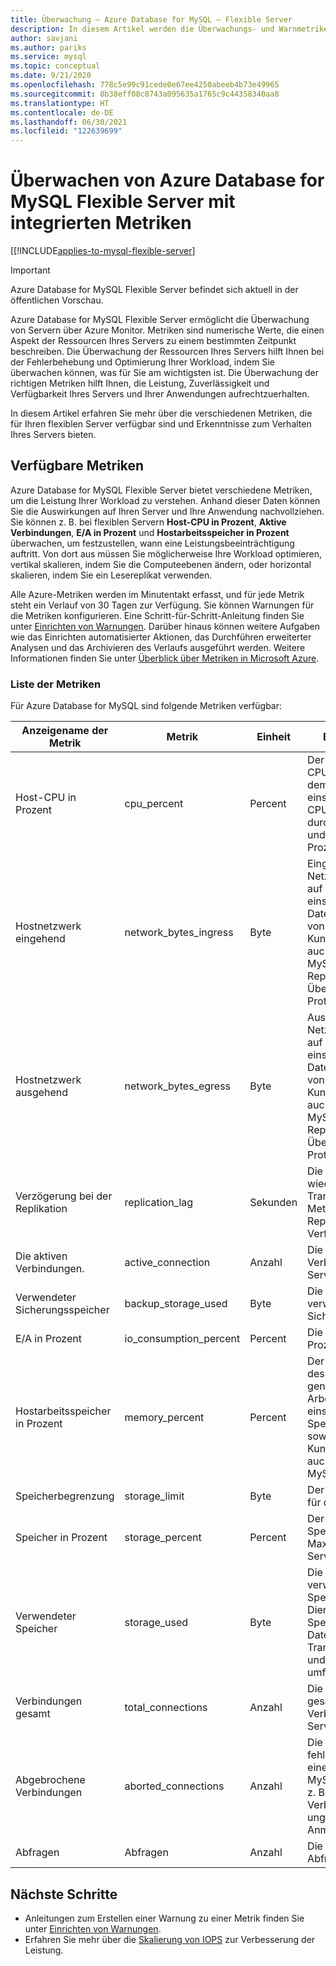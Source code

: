 ```yaml
---
title: Überwachung – Azure Database for MySQL – Flexible Server
description: In diesem Artikel werden die Überwachungs- und Warnmetriken (CPU, Speicher, Verbindungsstatistiken und Ähnliches) für Azure Database for MySQL Flexible Server beschrieben.
author: savjani
ms.author: pariks
ms.service: mysql
ms.topic: conceptual
ms.date: 9/21/2020
ms.openlocfilehash: 778c5e99c91cede0e67ee4250abeeb4b73e49965
ms.sourcegitcommit: 8b38eff08c8743a095635a1765c9c44358340aa8
ms.translationtype: HT
ms.contentlocale: de-DE
ms.lasthandoff: 06/30/2021
ms.locfileid: "122639699"
---
```

# <a name="monitor-azure-database-for-mysql-flexible-servers-with-built-in-metrics"></a>Überwachen von Azure Database for MySQL Flexible Server mit integrierten Metriken

[[!INCLUDE[applies-to-mysql-flexible-server](../includes/applies-to-mysql-flexible-server.md)]

> [!IMPORTANT]
> Azure Database for MySQL Flexible Server befindet sich aktuell in der öffentlichen Vorschau.

Azure Database for MySQL Flexible Server ermöglicht die Überwachung von Servern über Azure Monitor. Metriken sind numerische Werte, die einen Aspekt der Ressourcen Ihres Servers zu einem bestimmten Zeitpunkt beschreiben. Die Überwachung der Ressourcen Ihres Servers hilft Ihnen bei der Fehlerbehebung und Optimierung Ihrer Workload, indem Sie überwachen können, was für Sie am wichtigsten ist. Die Überwachung der richtigen Metriken hilft Ihnen, die Leistung, Zuverlässigkeit und Verfügbarkeit Ihres Servers und Ihrer Anwendungen aufrechtzuerhalten.

In diesem Artikel erfahren Sie mehr über die verschiedenen Metriken, die für Ihren flexiblen Server verfügbar sind und Erkenntnisse zum Verhalten Ihres Servers bieten.

## <a name="available-metrics"></a>Verfügbare Metriken

Azure Database for MySQL Flexible Server bietet verschiedene Metriken, um die Leistung Ihrer Workload zu verstehen. Anhand dieser Daten können Sie die Auswirkungen auf Ihren Server und Ihre Anwendung nachvollziehen. Sie können z. B. bei flexiblen Servern **Host-CPU in Prozent**, **Aktive Verbindungen**, **E/A in Prozent** und **Hostarbeitsspeicher in Prozent** überwachen, um festzustellen, wann eine Leistungsbeeinträchtigung auftritt. Von dort aus müssen Sie möglicherweise Ihre Workload optimieren, vertikal skalieren, indem Sie die Computeebenen ändern, oder horizontal skalieren, indem Sie ein Lesereplikat verwenden.

Alle Azure-Metriken werden im Minutentakt erfasst, und für jede Metrik steht ein Verlauf von 30 Tagen zur Verfügung. Sie können Warnungen für die Metriken konfigurieren. Eine Schritt-für-Schritt-Anleitung finden Sie unter [Einrichten von Warnungen](./how-to-alert-on-metric.md). Darüber hinaus können weitere Aufgaben wie das Einrichten automatisierter Aktionen, das Durchführen erweiterter Analysen und das Archivieren des Verlaufs ausgeführt werden. Weitere Informationen finden Sie unter [Überblick über Metriken in Microsoft Azure](../../azure-monitor/data-platform.md).

### <a name="list-of-metrics"></a>Liste der Metriken
Für Azure Database for MySQL sind folgende Metriken verfügbar:

|Anzeigename der Metrik|Metrik|Einheit|BESCHREIBUNG|
|---|---|---|---|
|Host-CPU in Prozent|cpu_percent|Percent|Der Prozentsatz der CPU-Auslastung auf dem Server, einschließlich der CPU-Auslastung durch Kundenworkload und Azure MySQL-Prozesse.|
|Hostnetzwerk eingehend |network_bytes_ingress|Byte|Eingehender Netzwerkdatenverkehr auf dem Server, einschließlich des Datenverkehrs sowohl von der Kundendatenbank als auch von Azure MySQL-Features wie Replikation, Überwachung, Protokolle usw.|
|Hostnetzwerk ausgehend|network_bytes_egress|Byte|Ausgehender Netzwerkdatenverkehr auf dem Server, einschließlich des Datenverkehrs sowohl von der Kundendatenbank als auch von Azure MySQL-Features wie Replikation, Überwachung, Protokolle usw.|
|Verzögerung bei der Replikation|replication_lag|Sekunden|Die Zeit seit der letzten wiedergegebenen Transaktion. Diese Metrik steht nur für Replikatserver zur Verfügung.|
|Die aktiven Verbindungen.|active_connection|Anzahl|Die Anzahl aktiver Verbindungen mit dem Server|
|Verwendeter Sicherungsspeicher|backup_storage_used|Byte|Die Menge des verwendeten Sicherungsspeichers.|
|E/A in Prozent|io_consumption_percent|Percent|Die E/A-Auslastung in Prozent|
|Hostarbeitsspeicher in Prozent|memory_percent|Percent|Der prozentuale Anteil des auf dem Server genutzten Arbeitsspeichers, einschließlich der Speicherauslastung sowohl durch Kundenworkload als auch durch Azure MySQL-Prozesse.|
|Speicherbegrenzung|storage_limit|Byte|Der maximale Speicher für diesen Server|
|Speicher in Prozent|storage_percent|Percent|Der verwendete Speicher relativ zum Maximalwert des Servers (in Prozent)|
|Verwendeter Speicher|storage_used|Byte|Die Menge des verwendeten Speichers. Der vom Dienst verwendete Speicher kann die Datenbankdateien, Transaktionsprotokolle und Serverprotokolle umfassen.|
|Verbindungen gesamt|total_connections|Anzahl|Die Anzahl der gesamten Verbindungen zum Server.|
|Abgebrochene Verbindungen|aborted_connections|Anzahl|Die Anzahl der fehlerhaften Versuche, eine Verbindung mit MySQL herzustellen, z. B. fehlerhafte Verbindung aufgrund ungültiger Anmeldeinformationen.|
|Abfragen|Abfragen|Anzahl|Die Anzahl der Abfragen pro Sekunde.|

## <a name="next-steps"></a>Nächste Schritte
- Anleitungen zum Erstellen einer Warnung zu einer Metrik finden Sie unter [Einrichten von Warnungen](./how-to-alert-on-metric.md).
- Erfahren Sie mehr über die [Skalierung von IOPS](./concepts/../concepts-compute-storage.md#iops) zur Verbesserung der Leistung.